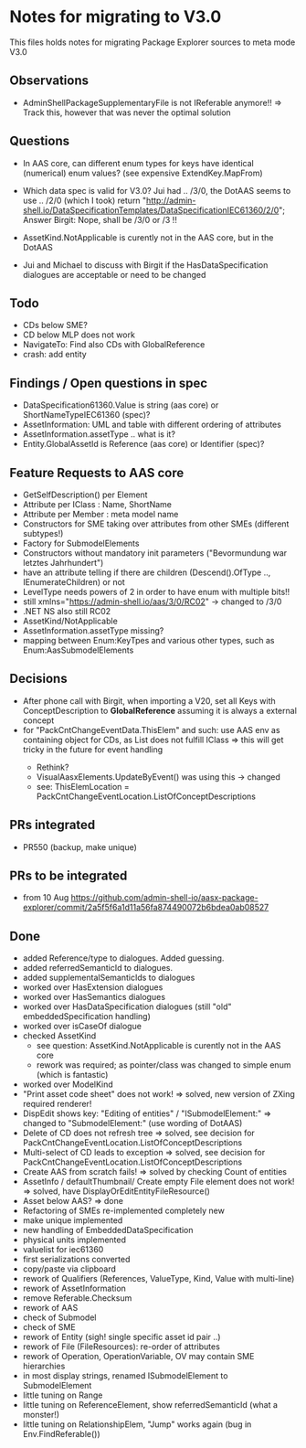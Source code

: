 # Notes for migrating to V3.0
This files holds notes for migrating Package Explorer sources to meta mode V3.0

## Observations

* AdminShellPackageSupplementaryFile is not IReferable anymore!!
  => Track this, however that was never the optimal solution

## Questions

* In AAS core, can different enum types for keys have identical (numerical) enum values?
  (see expensive ExtendKey.MapFrom)

* Which data spec is valid for V3.0? Jui had .. /3/0, the DotAAS seems to use .. /2/0 (which I took)
  return "http://admin-shell.io/DataSpecificationTemplates/DataSpecificationIEC61360/2/0";
  Answer Birgit: Nope, shall be /3/0 or /3 !!

* AssetKind.NotApplicable is curently not in the AAS core, but in the DotAAS

* Jui and Michael to discuss with Birgit if the HasDataSpecification dialogues
  are acceptable or need to be changed

## Todo

* CDs below SME?
* CD below MLP does not work
* NavigateTo: Find also CDs with GlobalReference
* crash: add entity

## Findings / Open questions in spec

* DataSpecification61360.Value is string (aas core) or ShortNameTypeIEC61360 (spec)?
* AssetInformation: UML and table with different ordering of attributes
* AssetInformation.assetType .. what is it?
* Entity.GlobalAssetId is Reference (aas core) or Identifier (spec)?

## Feature Requests to AAS core

* GetSelfDescription() per Element
* Attribute per IClass : Name, ShortName
* Attribute per Member : meta model name
* Constructors for SME taking over attributes from other SMEs (different subtypes!)
* Factory for SubmodelElements
* Constructors without mandatory init parameters ("Bevormundung war letztes Jahrhundert")
* have an attribute telling if there are children (Descend().OfType<ISubmodelElement> .., IEnumerateChildren) or not
* LevelType needs powers of 2 in order to have enum with multiple bits!!
* still xmlns="https://admin-shell.io/aas/3/0/RC02" -> changed to /3/0
* .NET NS also still RC02
* AssetKind/NotApplicable
* AssetInformation.assetType missing?
* mapping between Enum:KeyTpes and various other types, such as Enum:AasSubmodelElements

## Decisions

* After phone call with Birgit, when importing a V20, set all Keys with ConceptDescription 
  to **GlobalReference** assuming it is always a external concept
* for "PackCntChangeEventData.ThisElem" and such: use AAS env as containing object for CDs, as
  List<CD> does not fulfill IClass => this will get tricky in the future for event handling 
  - Rethink?
  - VisualAasxElements.UpdateByEvent() was using this -> changed
  - see: ThisElemLocation = PackCntChangeEventLocation.ListOfConceptDescriptions

## PRs integrated

* PR550 (backup, make unique)

## PRs to be integrated

* from 10 Aug
  https://github.com/admin-shell-io/aasx-package-explorer/commit/2a5f5f6a1d11a56fa874490072b6bdea0ab08527

## Done

* added Reference/type to dialogues. Added guessing.
* added referredSemanticId to dialogues.
* added supplementalSemanticIds to dialogues
* worked over HasExtension dialogues
* worked over HasSemantics dialogues
* worked over HasDataSpecification dialogues
  (still "old" embeddedSpecification handling)
* worked over isCaseOf dialogue
* checked AssetKind
  - see question: AssetKind.NotApplicable is curently not in the AAS core
  - rework was required; as pointer/class was changed to simple 
  enum (which is fantastic)
* worked over ModelKind
* "Print asset code sheet" does not work! => solved, new version 
  of ZXing required renderer!
* DispEdit shows key: "Editing of entities" / "ISubmodelElement:"
  => changed to "SubmodelElement:" (use wording of DotAAS)
* Delete of CD does not refresh tree => solved, see decision 
  for PackCntChangeEventLocation.ListOfConceptDescriptions
* Multi-select of CD leads to exception => solved, see decision 
  for PackCntChangeEventLocation.ListOfConceptDescriptions
* Create AAS from scratch fails! => solved by checking Count of entities
* AssetInfo / defaultThumbnail/ Create empty File element does not work!
  => solved, have DisplayOrEditEntityFileResource()
* Asset below AAS? => done
* Refactoring of SMEs re-implemented completely new
* make unique implemented
* new handling of EmbeddedDataSpecification
* physical units implemented
* valuelist for iec61360
* first serializations converted
* copy/paste via clipboard
* rework of Qualifiers (References, ValueType, Kind, Value with multi-line)
* rework of AssetInformation
* remove Referable.Checksum
* rework of AAS
* check of Submodel
* check of SME
* rework of Entity (sigh! single specific asset id pair ..)
* rework of File (FileResources): re-order of attributes
* rework of Operation, OperationVariable, OV may contain SME hierarchies
* in most display strings, renamed ISubmodelElement to SubmodelElement
* little tuning on Range
* little tuning on ReferenceElement, show referredSemanticId (what a monster!)
* little tuning on RelationshipElem, "Jump" works again (bug in Env.FindReferable())
